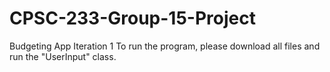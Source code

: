 # CPSC-233-Group-15-Project
Budgeting App
Iteration 1 
To run the program, please download all files and run the "UserInput" class. 
